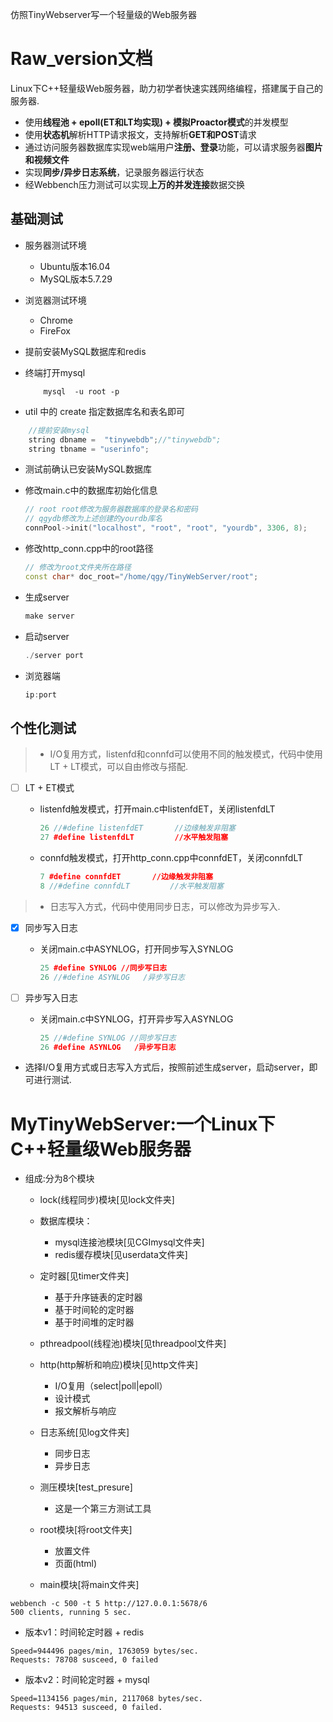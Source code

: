 仿照TinyWebserver写一个轻量级的Web服务器

Raw_version文档
===============
Linux下C++轻量级Web服务器，助力初学者快速实践网络编程，搭建属于自己的服务器.

* 使用**线程池 + epoll(ET和LT均实现) + 模拟Proactor模式**的并发模型
* 使用**状态机**解析HTTP请求报文，支持解析**GET和POST**请求
* 通过访问服务器数据库实现web端用户**注册、登录**功能，可以请求服务器**图片和视频文件**
* 实现**同步/异步日志系统**，记录服务器运行状态
* 经Webbench压力测试可以实现**上万的并发连接**数据交换

基础测试
------------
* 服务器测试环境
	* Ubuntu版本16.04
	* MySQL版本5.7.29
* 浏览器测试环境
	* Chrome
	* FireFox

* 提前安装MySQL数据库和redis
* 终端打开mysql
    ```
        mysql  -u root -p
    ```

* util 中的 create 指定数据库名和表名即可
```C++
    //提前安装mysql
    string dbname =  "tinywebdb";//"tinywebdb";
    string tbname = "userinfo";
```
* 测试前确认已安装MySQL数据库

* 修改main.c中的数据库初始化信息

    ```C++
    // root root修改为服务器数据库的登录名和密码
	// qgydb修改为上述创建的yourdb库名
    connPool->init("localhost", "root", "root", "yourdb", 3306, 8);
    ```

* 修改http_conn.cpp中的root路径

    ```C++
	// 修改为root文件夹所在路径
    const char* doc_root="/home/qgy/TinyWebServer/root";
    ```

* 生成server

    ```C++
    make server
    ```

* 启动server

    ```C++
    ./server port
    ```

* 浏览器端

    ```C++
    ip:port
    ```

个性化测试
------

> * I/O复用方式，listenfd和connfd可以使用不同的触发模式，代码中使用LT + LT模式，可以自由修改与搭配.


- [ ] LT + ET模式
	* listenfd触发模式，打开main.c中listenfdET，关闭listenfdLT
	    
	    ```C++
	    26 //#define listenfdET       //边缘触发非阻塞
	    27 #define listenfdLT         //水平触发阻塞
	    ```
	
	* connfd触发模式，打开http_conn.cpp中connfdET，关闭connfdLT
	    
	    ```C++
	    7 #define connfdET       //边缘触发非阻塞
	    8 //#define connfdLT         //水平触发阻塞
	    ```

> * 日志写入方式，代码中使用同步日志，可以修改为异步写入.

- [x] 同步写入日志
	* 关闭main.c中ASYNLOG，打开同步写入SYNLOG
	    
	    ```C++
	    25 #define SYNLOG //同步写日志
	    26 //#define ASYNLOG   /异步写日志
	    ```

- [ ] 异步写入日志
	* 关闭main.c中SYNLOG，打开异步写入ASYNLOG
	    
	    ```C++
	    25 //#define SYNLOG //同步写日志
	    26 #define ASYNLOG   /异步写日志
	    ```
* 选择I/O复用方式或日志写入方式后，按照前述生成server，启动server，即可进行测试.



MyTinyWebServer:一个Linux下C++轻量级Web服务器
============================================
+ 组成:分为8个模块
    + lock(线程同步)模块[见lock文件夹]

    + 数据库模块：
        - mysql连接池模块[见CGImysql文件夹]
        - redis缓存模块[见userdata文件夹]

    + 定时器[见timer文件夹]
        - 基于升序链表的定时器
        - 基于时间轮的定时器
        - 基于时间堆的定时器

    + pthreadpool(线程池)模块[见threadpool文件夹]

    + http(http解析和响应)模块[见http文件夹]
        + I/O复用（select|poll|epoll）
        + 设计模式
        + 报文解析与响应
        
    + 日志系统[见log文件夹]
        + 同步日志
        + 异步日志

    + 测压模块[test_presure]
        - 这是一个第三方测试工具
    
    + root模块[将root文件夹]
        + 放置文件
        + 页面(html)

    + main模块[将main文件夹]



```
webbench -c 500 -t 5 http://127.0.0.1:5678/6
500 clients, running 5 sec.
```

+ 版本v1：时间轮定时器 + redis
```
Speed=944496 pages/min, 1763059 bytes/sec.
Requests: 78708 susceed, 0 failed
```

+ 版本v2：时间轮定时器 + mysql
```
Speed=1134156 pages/min, 2117068 bytes/sec.
Requests: 94513 susceed, 0 failed.
```
